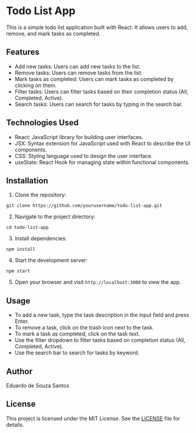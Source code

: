 # Todo List App

This is a simple todo list application built with React. It allows users to add, remove, and mark tasks as completed.

## Features

- Add new tasks: Users can add new tasks to the list.
- Remove tasks: Users can remove tasks from the list.
- Mark tasks as completed: Users can mark tasks as completed by clicking on them.
- Filter tasks: Users can filter tasks based on their completion status (All, Completed, Active).
- Search tasks: Users can search for tasks by typing in the search bar.

## Technologies Used

- React: JavaScript library for building user interfaces.
- JSX: Syntax extension for JavaScript used with React to describe the UI components.
- CSS: Styling language used to design the user interface.
- useState: React Hook for managing state within functional components.

## Installation

1. Clone the repository:

```
git clone https://github.com/yourusername/todo-list-app.git
```

2. Navigate to the project directory:

```
cd todo-list-app
```

3. Install dependencies:

```
npm install
```

4. Start the development server:

```
npm start
```

5. Open your browser and visit `http://localhost:3000` to view the app.

## Usage

- To add a new task, type the task description in the input field and press Enter.
- To remove a task, click on the trash icon next to the task.
- To mark a task as completed, click on the task text.
- Use the filter dropdown to filter tasks based on completion status (All, Completed, Active).
- Use the search bar to search for tasks by keyword.

## Author

Eduardo de Souza Santos

## License

This project is licensed under the MIT License. See the [LICENSE](LICENSE) file for details.
